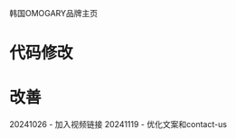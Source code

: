 韩国OMOGARY品牌主页
# 代码修改
<script src="static/js/custom.js"></script>

# 改善
20241026 - 加入视频链接
20241119 - 优化文案和contact-us
